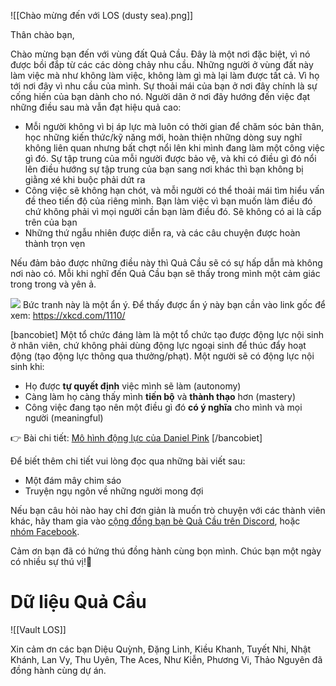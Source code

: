 ![[Chào mừng đến với LOS (dusty sea).png]]

Thân chào bạn,  

Chào mừng bạn đến với vùng đất Quả Cầu. Đây là một nơi đặc biệt, vì nó được bồi đắp từ các các dòng chảy nhu cầu. Những người ở vùng đất này làm việc mà như không làm việc, không làm gì mà lại làm được tất cả. Vì họ tới nơi đây vì nhu cầu của mình. Sự thoải mái của bạn ở nơi đây chính là sự cống hiến của bạn dành cho nó. Người dân ở nơi đây hướng đến việc đạt những điều sau mà vẫn đạt hiệu quả cao:
- Mỗi người không vì bị áp lực mà luôn có thời gian để chăm sóc bản thân, học những kiến thức/kỹ năng mới, hoàn thiện những dòng suy nghĩ không liên quan nhưng bất chợt nổi lên khi mình đang làm một công việc gì đó. Sự tập trung của mỗi người được bảo vệ, và khi có điều gì đó nổi lên điều hướng sự tập trung của bạn sang nơi khác thì bạn không bị giằng xé khi buộc phải dứt ra
- Công việc sẽ không hạn chót, và mỗi người có thể thoải mái tìm hiểu vấn đề theo tiến độ của riêng mình. Bạn làm việc vì bạn muốn làm điều đó chứ không phải vì mọi người cần bạn làm điều đó. Sẽ không có ai là cấp trên của bạn
- Những thứ ngẫu nhiên được diễn ra, và các câu chuyện được hoàn thành trọn vẹn

Nếu đảm bảo được những điều này thì Quả Cầu sẽ có sự hấp dẫn mà không nơi nào có. Mỗi khi nghĩ đến Quả Cầu bạn sẽ thấy trong mình một cảm giác trong trong và yên ả.

![](https://xn--qucu-hr5aza.cc/wp-content/uploads/2020/09/click_and_drag.png)
Bức tranh này là một ẩn ý. Để thấy được ẩn ý này bạn cần vào link gốc để xem: https://xkcd.com/1110/

[bancobiet] Một tổ chức đáng làm là một tổ chức tạo được động lực nội sinh ở nhân viên, chứ không phải dùng động lực ngoại sinh để thúc đẩy hoạt động (tạo động lực thông qua thưởng/phạt). Một người sẽ có động lực nội sinh khi:

- Họ được **tự quyết định** việc mình sẽ làm (autonomy)
- Càng làm họ càng thấy mình **tiến bộ** và **thành thạo** hơn (mastery)
- Công việc đang tạo nên một điều gì đó **có ý nghĩa** cho mình và mọi người (meaningful)

👉 Bài chi tiết: [Mô hình động lực của Daniel Pink](https://www.gamehoa.org/p/dong-luc-daniel-pink) [/bancobiet]

Để biết thêm chi tiết vui lòng đọc qua những bài viết sau:
- Một đám mây chim sáo
- Truyện ngụ ngôn về những người mong đợi

Nếu bạn câu hỏi nào hay chỉ đơn giản là muốn trò chuyện với các thành viên khác, hãy tham gia vào [cộng đồng bạn bè Quả Cầu trên Discord](https://discord.gg/jWTk4EHFK2), hoặc [nhóm Facebook](https://www.facebook.com/groups/landofspheres).
  
Cảm ơn bạn đã có hứng thú đồng hành cùng bọn mình. Chúc bạn một ngày có nhiều sự thú vị!🤗

# Dữ liệu Quả Cầu 
![[Vault LOS]]

Xin cảm ơn các bạn Diệu Quỳnh, Đặng Linh, Kiều Khanh, Tuyết Nhi, Nhật Khánh, Lan Vy, Thu Uyên, The Aces, Như Kiễn, Phương Vi, Thảo Nguyên đã đồng hành cùng dự án.